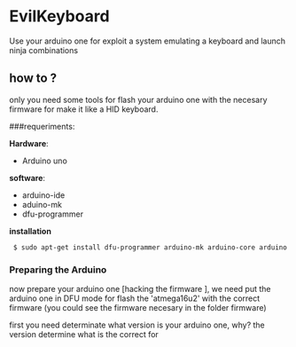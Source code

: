 # EvilKeyboard

Use your arduino one for exploit a system emulating a keyboard and launch ninja combinations

## how to ?

only you need some tools for flash your arduino one with the necesary firmware for make it like a HID keyboard.

###requeriments: 

**Hardware**:

* Arduino uno

**software**:

* arduino-ide
* aduino-mk
* dfu-programmer
 

**installation**

` 
$ sudo apt-get install dfu-programmer arduino-mk arduino-core arduino
`

### Preparing the Arduino 

now prepare your arduino one [hacking the firmware ], we need put the arduino one in DFU mode for flash the 'atmega16u2'  with the correct firmware (you could see the firmware necesary in the folder firmware)


first you need determinate what version is your arduino one, why? the version determine what is the correct for 






